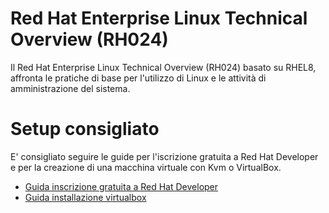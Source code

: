 # Red Hat Enterprise Linux Technical Overview (RH024)

Il Red Hat Enterprise Linux Technical Overview (RH024) basato su RHEL8, affronta le pratiche di base per l'utilizzo di Linux e le attività di amministrazione del sistema.

# Setup consigliato

E' consigliato seguire le guide per l'iscrizione gratuita a Red Hat Developer e per la creazione di una macchina virtuale con Kvm o VirtualBox.

- [Guida inscrizione gratuita a Red Hat Developer](guides/rhdev-subscribe/README.md)
- [Guida installazione virtualbox](guides/vbox-install/README.md)




